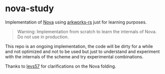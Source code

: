 # nova-study

Implementation of [Nova](https://eprint.iacr.org/2021/370.pdf) using [arkworks-rs](https://github.com/arkworks-rs/) just for learning purposes.

> Warning: Implementation from scratch to learn the internals of Nova. Do not use in production.

This repo is an ongoing implementation, the code will be dirty for a while and not optimized and not to be used but just to understand and experiment with the internals of the scheme and try experimental combinations.

Thanks to [levs57](https://twitter.com/levs57) for clarifications on the Nova folding.
